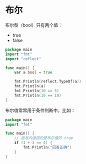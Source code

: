 # 布尔

布尔型（bool）只有两个值：

- true
- false

<div class="run"></div>

```go
package main
import "fmt"
import "reflect"

func main() {
    var a bool = true

    fmt.Println(reflect.TypeOf(a))
    fmt.Println(a)
    fmt.Println(10 == 5)
    fmt.Println(10 == 10)
}
```

布尔值常常用于条件判断中，比如：

<div class="run"></div>

```go
package main
import "fmt"

func main() {
    // 括号内返回的是布尔值的 true
    if (1 + 3 == 4) {
        fmt.Println("回答正确")
    }
}
```
